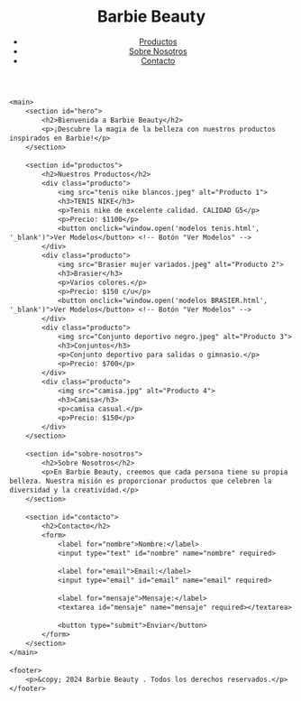 <!DOCTYPE html>
<html lang="es">
<head>
    <meta charset="UTF-8">
    <meta name="viewport" content="width=device-width, initial-scale=1.0">
    <title>Barbie Beauty</title>
    <link rel="stylesheet" href="styles.css"> <!-- Puedes crear un archivo CSS para estilos -->
</head>
<body>
    <header>
        <h1>Barbie Beauty</h1>
        <nav>
            <ul>
                <li><a href="#productos">Productos</a></li>
                <li><a href="#sobre-nosotros">Sobre Nosotros</a></li>
                <li><a href="#contacto">Contacto</a></li>
            </ul>
        </nav>
    </header>

    <main>
        <section id="hero">
            <h2>Bienvenida a Barbie Beauty</h2>
            <p>¡Descubre la magia de la belleza con nuestros productos inspirados en Barbie!</p>
        </section>

        <section id="productos">
            <h2>Nuestros Productos</h2>
            <div class="producto">
                <img src="tenis nike blancos.jpeg" alt="Producto 1">
                <h3>TENIS NIKE</h3>
                <p>Tenis nike de excelente calidad. CALIDAD G5</p>
                <p>Precio: $1100</p>
                <button onclick="window.open('modelos tenis.html', '_blank')">Ver Modelos</button> <!-- Botón "Ver Modelos" -->
            </div>
            <div class="producto">
                <img src="Brasier mujer variados.jpeg" alt="Producto 2">
                <h3>Brasier</h3>
                <p>Varios colores.</p>
                <p>Precio: $150 c/u</p>
                <button onclick="window.open('modelos BRASIER.html', '_blank')">Ver Modelos</button> <!-- Botón "Ver Modelos" -->
            </div>
            <div class="producto">
                <img src="Conjunto deportivo negro.jpeg" alt="Producto 3">
                <h3>Conjuntos</h3>
                <p>Conjunto deportivo para salidas o gimnasio.</p>
                <p>Precio: $700</p>
            </div>
            <div class="producto">
                <img src="camisa.jpg" alt="Producto 4">
                <h3>Camisa</h3>
                <p>camisa casual.</p>
                <p>Precio: $150</p>
            </div>
        </section>

        <section id="sobre-nosotros">
            <h2>Sobre Nosotros</h2>
            <p>En Barbie Beauty, creemos que cada persona tiene su propia belleza. Nuestra misión es proporcionar productos que celebren la diversidad y la creatividad.</p>
        </section>

        <section id="contacto">
            <h2>Contacto</h2>
            <form>
                <label for="nombre">Nombre:</label>
                <input type="text" id="nombre" name="nombre" required>
                
                <label for="email">Email:</label>
                <input type="email" id="email" name="email" required>
                
                <label for="mensaje">Mensaje:</label>
                <textarea id="mensaje" name="mensaje" required></textarea>
                
                <button type="submit">Enviar</button>
            </form>
        </section>
    </main>

    <footer>
        <p>&copy; 2024 Barbie Beauty . Todos los derechos reservados.</p>
    </footer>
</body>
</html>

